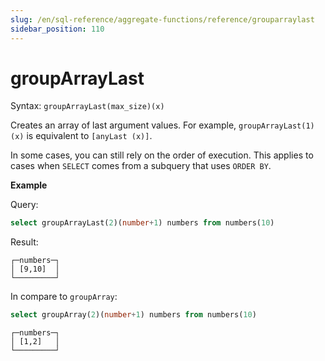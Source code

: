 ```yaml
---
slug: /en/sql-reference/aggregate-functions/reference/grouparraylast
sidebar_position: 110
---
```


# groupArrayLast

Syntax: `groupArrayLast(max_size)(x)`

Creates an array of last argument values.
For example, `groupArrayLast(1)(x)` is equivalent to `[anyLast (x)]`.

In some cases, you can still rely on the order of execution. This applies to cases when `SELECT` comes from a subquery that uses `ORDER BY`.

**Example**

Query:

```sql
select groupArrayLast(2)(number+1) numbers from numbers(10)
```

Result:

```text
┌─numbers─┐
│ [9,10]  │
└─────────┘
```

In compare to `groupArray`:

```sql
select groupArray(2)(number+1) numbers from numbers(10)
```

```text
┌─numbers─┐
│ [1,2]   │
└─────────┘
```
